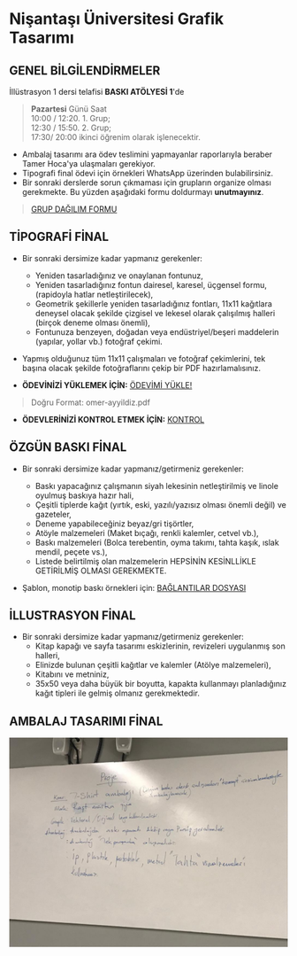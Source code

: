 # Nişantaşı Üniversitesi Grafik Tasarımı

## GENEL BİLGİLENDİRMELER

İllüstrasyon 1 dersi telafisi **BASKI ATÖLYESİ 1**'de

> **Pazartesi** Günü Saat\
10:00 / 12:20.  1. Grup;\
12:30 / 15:50.  2. Grup;\
17:30/ 20:00 ikinci öğrenim olarak işlenecektir.

- Ambalaj tasarımı ara ödev teslimini yapmayanlar raporlarıyla beraber Tamer Hoca'ya ulaşmaları gerekiyor.
- Tipografi final ödevi için örnekleri WhatsApp üzerinden bulabilirsiniz.
- Bir sonraki derslerde sorun çıkmaması için grupların organize olması gerekmekte. Bu yüzden aşağıdaki formu doldurmayı **unutmayınız**.
> [GRUP DAĞILIM FORMU](https://forms.gle/tDyLNFmB6W4DhaYC9)

## TİPOGRAFİ FİNAL

- Bir sonraki dersimize kadar yapmanız gerekenler:
    - Yeniden tasarladığınız ve onaylanan fontunuz,
    - Yeniden tasarladığınız fontun dairesel, karesel, üçgensel formu, (rapidoyla hatlar netleştirilecek),
    - Geometrik şekillerle yeniden tasarladığınız fontları, 11x11 kağıtlara deneysel olacak şekilde çizgisel ve lekesel olarak çalışılmış halleri (birçok deneme olması önemli),
    - Fontunuza benzeyen, doğadan veya endüstriyel/beşeri maddelerin (yapılar, yollar vb.) fotoğraf çekimi.

- Yapmış olduğunuz tüm 11x11 çalışmaları ve fotoğraf çekimlerini, tek başına olacak şekilde fotoğraflarını çekip bir PDF hazırlamalısınız.

- **ÖDEVİNİZİ YÜKLEMEK İÇİN:** [ÖDEVİMİ YÜKLE!](https://forms.gle/SGJ47wrDJWwJDPXHA)
> Doğru Format: omer-ayyildiz.pdf

- **ÖDEVLERİNİZİ KONTROL ETMEK İÇİN:** [KONTROL](https://drive.google.com/drive/folders/1Urkgc-6F_6k9W-8Ai5Cfm0ld3iNYGSKD16nkQNissN0madN5h1SVlnK8BzOfsqYCJIIZ5B1K?usp=sharing)

## ÖZGÜN BASKI FİNAL

- Bir sonraki dersimize kadar yapmanız/getirmeniz gerekenler:
    - Baskı yapacağınız çalışmanın siyah lekesinin netleştirilmiş ve linole oyulmuş baskıya hazır hali,
    - Çeşitli tiplerde kağıt (yırtık, eski, yazılı/yazısız olması önemli değil) ve gazeteler,
    - Deneme yapabileceğiniz beyaz/gri tişörtler,
    - Atöyle malzemeleri (Maket bıçağı, renkli kalemler, cetvel vb.),
    - Baskı malzemeleri (Bolca terebentin, oyma takımı, tahta kaşık, ıslak mendil, peçete vs.),
    - Listede belirtilmiş olan malzemelerin HEPSİNİN KESİNLLİKLE GETİRİLMİŞ OLMASI GEREKMEKTE.

- Şablon, monotip baskı örnekleri için: [BAĞLANTILAR DOSYASI](https://s3.cloud.ngn.com.tr/clu4-alms234/course/1941448/activity/2059961/monotype_sablon_baski_video_linkleri.pdf?AWSAccessKeyId=ALMS%3aalms-storage%40advancity.com.tr&Expires=1640897026&Signature=qQfnLioU6QcN4stp5kQyhJU%2fxhI%3d)

## İLLUSTRASYON FİNAL

- Bir sonraki dersimize kadar yapmanız/getirmeniz gerekenler:
    - Kitap kapağı ve sayfa tasarımı eskizlerinin, revizeleri uygulanmış son halleri,
    - Elinizde bulunan çeşitli kağıtlar ve kalemler (Atölye malzemeleri),
    - Kitabını ve metniniz,
    - 35x50 veya daha büyük bir boyutta, kapakta kullanmayı planladığınız kağıt tipleri ile gelmiş olmanız gerekmektedir.

## AMBALAJ TASARIMI FİNAL

![Ambalaj tasaırmı tahta](/assets/img/ambalaj-tahta.jpeg)